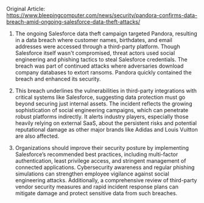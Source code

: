 Original Article: https://www.bleepingcomputer.com/news/security/pandora-confirms-data-breach-amid-ongoing-salesforce-data-theft-attacks/

1) The ongoing Salesforce data theft campaign targeted Pandora, resulting in a data breach where customer names, birthdates, and email addresses were accessed through a third-party platform. Though Salesforce itself wasn't compromised, threat actors used social engineering and phishing tactics to steal Salesforce credentials. The breach was part of continued attacks where adversaries download company databases to extort ransoms. Pandora quickly contained the breach and enhanced its security.

2) This breach underlines the vulnerabilities in third-party integrations with critical systems like Salesforce, suggesting data protection must go beyond securing just internal assets. The incident reflects the growing sophistication of social engineering campaigns, which can penetrate robust platforms indirectly. It alerts industry players, especially those heavily relying on external SaaS, about the persistent risks and potential reputational damage as other major brands like Adidas and Louis Vuitton are also affected.

3) Organizations should improve their security posture by implementing Salesforce’s recommended best practices, including multi-factor authentication, least privilege access, and stringent management of connected applications. Cybersecurity awareness and regular phishing simulations can strengthen employee vigilance against social engineering attacks. Additionally, a comprehensive review of third-party vendor security measures and rapid incident response plans can mitigate damage and protect sensitive data from such breaches.
